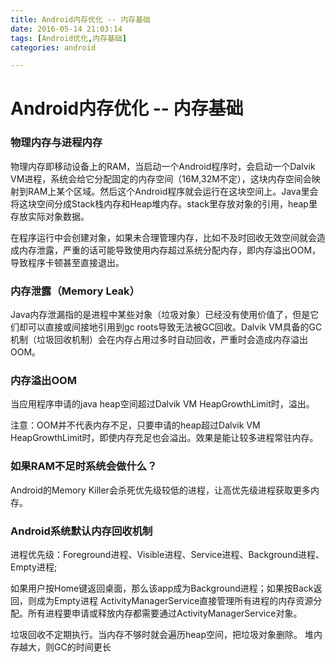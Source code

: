 ```yaml
---
title: Android内存优化 -- 内存基础
date: 2016-05-14 21:03:14
tags: [Android优化,内存基础]
categories: android

---
```


# Android内存优化 -- 内存基础

### 物理内存与进程内存

物理内存即移动设备上的RAM，当启动一个Android程序时，会启动一个Dalvik VM进程，系统会给它分配固定的内存空间（16M,32M不定），这块内存空间会映射到RAM上某个区域。然后这个Android程序就会运行在这块空间上。Java里会将这块空间分成Stack栈内存和Heap堆内存。stack里存放对象的引用，heap里存放实际对象数据。

在程序运行中会创建对象，如果未合理管理内存，比如不及时回收无效空间就会造成内存泄露，严重的话可能导致使用内存超过系统分配内存，即内存溢出OOM，导致程序卡顿甚至直接退出。

<!--more-->

### 内存泄露（Memory Leak）

Java内存泄漏指的是进程中某些对象（垃圾对象）已经没有使用价值了，但是它们却可以直接或间接地引用到gc roots导致无法被GC回收。Dalvik VM具备的GC机制（垃圾回收机制）会在内存占用过多时自动回收，严重时会造成内存溢出OOM。

### 内存溢出OOM
当应用程序申请的java heap空间超过Dalvik VM HeapGrowthLimit时，溢出。

注意：OOM并不代表内存不足，只要申请的heap超过Dalvik VM HeapGrowthLimit时，即使内存充足也会溢出。效果是能让较多进程常驻内存。

### 如果RAM不足时系统会做什么？

Android的Memory Killer会杀死优先级较低的进程，让高优先级进程获取更多内存。

### Android系统默认内存回收机制

进程优先级：Foreground进程、Visible进程、Service进程、Background进程、Empty进程;

如果用户按Home键返回桌面，那么该app成为Background进程；如果按Back返回，则成为Empty进程
ActivityManagerService直接管理所有进程的内存资源分配。所有进程要申请或释放内存都需要通过ActivityManagerService对象。

垃圾回收不定期执行。当内存不够时就会遍历heap空间，把垃圾对象删除。
堆内存越大，则GC的时间更长